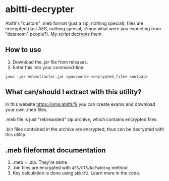 # abitti-decrypter
Abitti's "custom" .meb format (just a zip, nothing special), files are encrypted (just AES, nothing special, c'mon what were you expecting from "datanomi" people?). My script decrypts them.

## How to use
1. Download the .jar file from releases.
2. Enter this into your command-line:

 `java -jar mebextractor.jar <password> <encrypted_file> <output>`
 
 ## What can/should I extract with this utility?
 In this website https://oma.abitti.fi/ you can create exams and download your own .meb files.
 
 .meb file is just "rebreanded" zip archive, which contains encrypted files.
 
 .bin files contained in the archive are encrypted, thus can be decrypted with this utility.
 
 ## .meb fileformat documentation
 1. .meb = .zip. They're same
 2. .bin files are encrypted with `AES/CTR/NoPadding` method
 3. Key calculation is done using `pbkdf2`. Learn more in the code.

